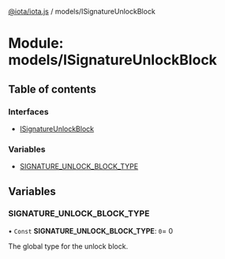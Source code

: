 [@iota/iota.js](../README.md) / models/ISignatureUnlockBlock

# Module: models/ISignatureUnlockBlock

## Table of contents

### Interfaces

- [ISignatureUnlockBlock](../interfaces/models_isignatureunlockblock.isignatureunlockblock.md)

### Variables

- [SIGNATURE\_UNLOCK\_BLOCK\_TYPE](models_isignatureunlockblock.md#signature_unlock_block_type)

## Variables

### SIGNATURE\_UNLOCK\_BLOCK\_TYPE

• `Const` **SIGNATURE\_UNLOCK\_BLOCK\_TYPE**: ``0``= 0

The global type for the unlock block.
